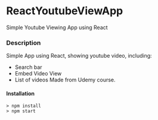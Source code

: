 # ReactYoutubeViewApp

Simple Youtube Viewing App using React

### Description

Simple App using React, showing youtube video, including:
- Search bar
- Embed Video View
- List of videos
Made from Udemy course.

#### Installation

```
> npm install
> npm start
```
